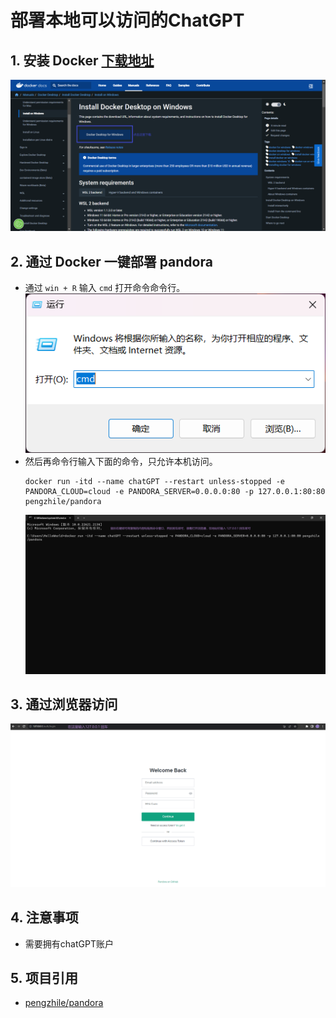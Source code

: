 # 部署本地可以访问的ChatGPT

## 1. 安装 Docker <a href="https://docs.docker.com/desktop/install/windows-install" target="_blank">下载地址<a>
![网站显示内容](images/docker.png)

## 2. 通过 Docker 一键部署 pandora
+ 通过 `win + R` 输入 `cmd` 打开命令命令行。 <br>
![WIN+R 效果](images/win+r.png)
+ 然后再命令行输入下面的命令，只允许本机访问。 <br>
    ```
    docker run -itd --name chatGPT --restart unless-stopped -e PANDORA_CLOUD=cloud -e PANDORA_SERVER=0.0.0.0:80 -p 127.0.0.1:80:80 pengzhile/pandora
    ```
    ![部署操作页面](images/deploy-cmd.png)

## 3. 通过浏览器访问
![界面呈现内容](images/browser-view.png)

## 4. 注意事项
+ 需要拥有chatGPT账户

## 5. 项目引用
+ <a href="https://github.com/pengzhile/pandora" target="_blank">pengzhile/pandora<a>